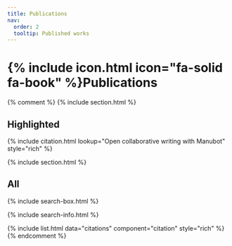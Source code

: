 ```yaml
---
title: Publications
nav:
  order: 2
  tooltip: Published works
---
```


# {% include icon.html icon="fa-solid fa-book" %}Publications


{% comment %}
{% include section.html %}

## Highlighted

{% include citation.html lookup="Open collaborative writing with Manubot" style="rich" %}

{% include section.html %}

## All

{% include search-box.html %}

{% include search-info.html %}

{% include list.html data="citations" component="citation" style="rich" %}
{% endcomment %}
